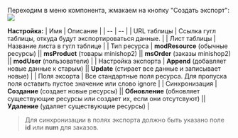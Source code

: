 Переходим в меню компонента, жмакаем на кнопку "Создать экспорт":
![](https://file.modx.pro/files/6/c/f/6cfb616d0f58248ff1e9c70ec48ddf9a.jpg)

**Настройка:**
| Имя | Описание |
| -- | -- |
| URL таблицы | Ссылка гугл таблицы, откуда будут экспортироваться данные. |
| Лист таблицы | Название листа в гугл таблице |
| Тип ресурса | **modResource** (обычные ресурсы) \|\| **msProduct** (товары minishop2) \|\| **msOrder** (заказы minishop2) \|\| **modUser** (пользователи) |
| Настройка экспорта | **Append** (добавляет новые данные к старым) \|\| **Update** (стирает все данные и записывает новые) |
| Поля эксорта | Все стандартные поля ресурса. Для пропуска поля оставить пустое значение или слово ignore |
| Синхронизация | **Создание** (создает новые ресурсы) \|\| **Обновление** (обновляет существующие ресурсы или создает их, если они отсутсвуют) \|\| **Удаление** (удаляет существующие ресурсы) |

>Для синхронизации в полях экспорта должно быть указано поле **id** или **num** для заказов.
